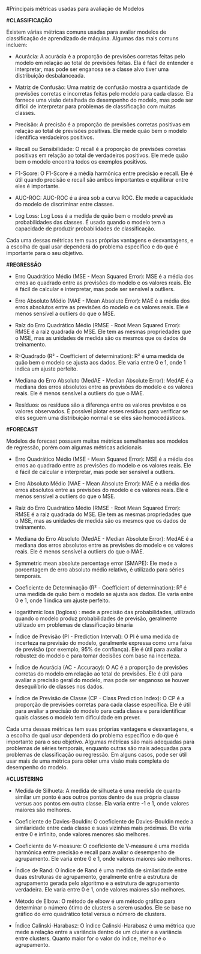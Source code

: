 #Principais métricas usadas para avaliação de Modelos

#**CLASSIFICAÇÃO**

Existem várias métricas comuns usadas para avaliar modelos de classificação de aprendizado de máquina. Algumas das mais comuns incluem:

- Acurácia: A acurácia é a proporção de previsões corretas feitas pelo modelo em relação ao total de previsões feitas. Ela é fácil de entender e interpretar, mas pode ser enganosa se a classe alvo tiver uma distribuição desbalanceada.

- Matriz de Confusão: Uma matriz de confusão mostra a quantidade de previsões corretas e incorretas feitas pelo modelo para cada classe. Ela fornece uma visão detalhada do desempenho do modelo, mas pode ser difícil de interpretar para problemas de classificação com muitas classes.

- Precisão: A precisão é a proporção de previsões corretas positivas em relação ao total de previsões positivas. Ele mede quão bem o modelo identifica verdadeiros positivos.

- Recall ou Sensibilidade: O recall é a proporção de previsões corretas positivas em relação ao total de verdadeiros positivos. Ele mede quão bem o modelo encontra todos os exemplos positivos.

- F1-Score: O F1-Score é a média harmônica entre precisão e recall. Ele é útil quando precisão e recall são ambos importantes e equilibrar entre eles é importante.

- AUC-ROC: AUC-ROC é a área sob a curva ROC. Ele mede a capacidade do modelo de discriminar entre classes.

- Log Loss: Log Loss é a medida de quão bem o modelo prevê as probabilidades das classes. É usado quando o modelo tem a capacidade de produzir probabilidades de classificação.

Cada uma dessas métricas tem suas próprias vantagens e desvantagens, e a escolha de qual usar dependerá do problema específico e do que é importante para o seu objetivo.



#**REGRESSÃO**


- Erro Quadrático Médio (MSE - Mean Squared Error): MSE é a média dos erros ao quadrado entre as previsões do modelo e os valores reais. Ele é fácil de calcular e interpretar, mas pode ser sensível a outliers.

- Erro Absoluto Médio (MAE - Mean Absolute Error): MAE é a média dos erros absolutos entre as previsões do modelo e os valores reais. Ele é menos sensível a outliers do que o MSE.

- Raíz do Erro Quadrático Médio (RMSE - Root Mean Squared Error): RMSE é a raiz quadrada do MSE. Ele tem as mesmas propriedades que o MSE, mas as unidades de medida são os mesmos que os dados de treinamento.

- R-Quadrado (R² - Coefficient of determination): R² é uma medida de quão bem o modelo se ajusta aos dados. Ele varia entre 0 e 1, onde 1 indica um ajuste perfeito.

- Mediana do Erro Absoluto (MedAE - Median Absolute Error): MedAE é a mediana dos erros absolutos entre as previsões do modelo e os valores reais. Ele é menos sensível a outliers do que o MAE.

- Resíduos: os resíduos são a diferença entre os valores previstos e os valores observados. É possível plotar esses resíduos para verificar se eles seguem uma distribuição normal e se eles são homocedásticos.


#**FORECAST**

Modelos de forecast possuem muitas métricas semelhantes aos modelos de regressão, porém com algumas métricas adicionais

- Erro Quadrático Médio (MSE - Mean Squared Error): MSE é a média dos erros ao quadrado entre as previsões do modelo e os valores reais. Ele é fácil de calcular e interpretar, mas pode ser sensível a outliers.

- Erro Absoluto Médio (MAE - Mean Absolute Error): MAE é a média dos erros absolutos entre as previsões do modelo e os valores reais. Ele é menos sensível a outliers do que o MSE.

- Raíz do Erro Quadrático Médio (RMSE - Root Mean Squared Error): RMSE é a raiz quadrada do MSE. Ele tem as mesmas propriedades que o MSE, mas as unidades de medida são os mesmos que os dados de treinamento.

- Mediana do Erro Absoluto (MedAE - Median Absolute Error): MedAE é a mediana dos erros absolutos entre as previsões do modelo e os valores reais. Ele é menos sensível a outliers do que o MAE.

- Symmetric mean absolute percentage error (SMAPE): Ele mede a porcentagem de erro absoluto médio relativo, é utilizado para séries temporais.

- Coeficiente de Determinação (R² - Coefficient of determination): R² é uma medida de quão bem o modelo se ajusta aos dados. Ele varia entre 0 e 1, onde 1 indica um ajuste perfeito.

- logarithmic loss (logloss) : mede a precisão das probabilidades, utilizado quando o modelo produz probabilidades de previsão, geralmente utilizado em problemas de classificação binaria

- Índice de Previsão (PI - Prediction Interval): O PI é uma medida de incerteza na previsão do modelo, geralmente expressa como uma faixa de previsão (por exemplo, 95% de confiança). Ele é útil para avaliar a robustez do modelo e para tomar decisões com base na incerteza.

- Índice de Acurácia (AC - Accuracy): O AC é a proporção de previsões corretas do modelo em relação ao total de previsões. Ele é útil para avaliar a precisão geral do modelo, mas pode ser enganoso se houver desequilíbrio de classes nos dados.

- Índice de Previsão de Classe (CP - Class Prediction Index): O CP é a proporção de previsões corretas para cada classe específica. Ele é útil para avaliar a precisão do modelo para cada classe e para identificar quais classes o modelo tem dificuldade em prever.

Cada uma dessas métricas tem suas próprias vantagens e desvantagens, e a escolha de qual usar dependerá do problema específico e do que é importante para o seu objetivo. Algumas métricas são mais adequadas para problemas de séries temporais, enquanto outras são mais adequadas para problemas de classificação ou regressão. Em alguns casos, pode ser útil usar mais de uma métrica para obter uma visão mais completa do desempenho do modelo.



#**CLUSTERING**


- Medida de Silhueta: A medida de silhueta é uma medida de quanto similar um ponto é aos outros pontos dentro de sua própria classe versus aos pontos em outra classe. Ela varia entre -1 e 1, onde valores maiores são melhores.

- Coeficiente de Davies-Bouldin: O coeficiente de Davies-Bouldin mede a similaridade entre cada classe e suas vizinhas mais próximas. Ele varia entre 0 e infinito, onde valores menores são melhores.

- Coeficiente de V-measure: O coeficiente de V-measure é uma medida harmônica entre precisão e recall para avaliar o desempenho de agrupamento. Ele varia entre 0 e 1, onde valores maiores são melhores.

- Índice de Rand: O índice de Rand é uma medida de similaridade entre duas estruturas de agrupamento, geralmente entre a estrutura de agrupamento gerada pelo algoritmo e a estrutura de agrupamento verdadeira. Ele varia entre 0 e 1, onde valores maiores são melhores.

- Método de Elbow: O método de elbow é um método gráfico para determinar o número ótimo de clusters a serem usados. Ele se base no gráfico do erro quadrático total versus o número de clusters.

- Índice Calinski-Harabasz: O índice Calinski-Harabasz é uma métrica que mede a relação entre a variância dentro de um cluster e a variância entre clusters. Quanto maior for o valor do índice, melhor é o agrupamento.



